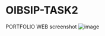 # OIBSIP-TASK2
PORTFOLIO WEB
screenshot
![image](https://user-images.githubusercontent.com/119505799/215251675-9d3f9370-0416-43cd-a4f7-51a53c1736c4.png)

